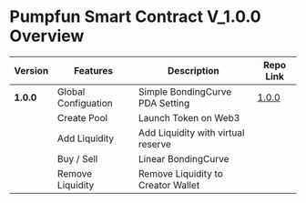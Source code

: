 # Pumpfun Smart Contract V_1.0.0 Overview


| **Version**             | **Features**                                          | **Description**                              | **Repo Link**                                                                |
|-------------------------|-------------------------------------------------------|----------------------------------------------|------------------------------------------------------------------------------|
| **1.0.0**               | Global Configuation                                   | Simple BondingCurve PDA Setting              | [1.0.0](https://github.com/wizasol/pumpfun-smart-contract-v1.1/tree/1.0.0)    |
|                         | Create Pool                                           | Launch Token on Web3                         |                                                                              |
|                         | Add Liquidity                                         | Add Liquidity with virtual reserve           |                                                                              |
|                         | Buy / Sell                                            | Linear BondingCurve                          |                                                                              |
|                         | Remove Liquidity                                      | Remove Liquidity to Creator Wallet           |                                                                              |
